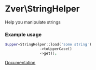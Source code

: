 # Zver\StringHelper

Help you manipulate strings

### Example usage

```php
$upper=StringHelper::load('some string')
                ->toUpperCase()
                ->get();
```

[Documentation](docs/markdown/API.md)
